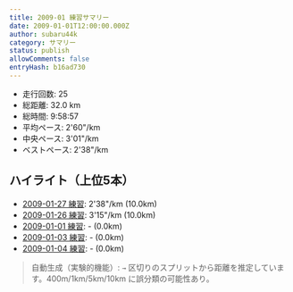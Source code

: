 ```yaml
---
title: 2009-01 練習サマリー
date: 2009-01-01T12:00:00.000Z
author: subaru44k
category: サマリー
status: publish
allowComments: false
entryHash: b16ad730
---
```

- 走行回数: 25
- 総距離: 32.0 km
- 総時間: 9:58:57
- 平均ペース: 2'60"/km
- 中央ペース: 3'01"/km
- ベストペース: 2'38"/km

## ハイライト（上位5本）
- [2009-01-27 練習](/2009-01-27-5a3bdd843d0a02ff5b8f4d015f079d9e/): 2'38"/km (10.0km)
- [2009-01-26 練習](/2009-01-26-99fe22bdef446c3b9171f509b837d878/): 3'15"/km (10.0km)
- [2009-01-01 練習](/2009-01-01-b57f3cf620ea9c129348d5e5f540d9b7/): - (0.0km)
- [2009-01-03 練習](/2009-01-03-455bb67c38f0272f1d3fdf39d5dd558e/): - (0.0km)
- [2009-01-04 練習](/2009-01-04-3657d13a3d50b94aa816e6e59e14de74/): - (0.0km)

> 自動生成（実験的機能）: `→` 区切りのスプリットから距離を推定しています。400m/1km/5km/10km に誤分類の可能性あり。
